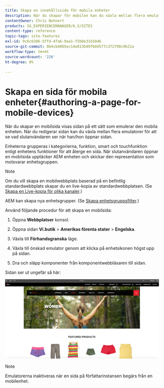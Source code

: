 ```yaml
---
title: Skapa en innehållssida för mobila enheter
description: När du skapar för mobilen kan du växla mellan flera emulatorer för att se vad slutanvändaren ser.
contentOwner: Chris Bohnert
products: SG_EXPERIENCEMANAGER/6.5/SITES
content-type: reference
topic-tags: site-features
exl-id: 9c6c6386-5ffd-4fa6-9aa1-f5b0e31d1046
source-git-commit: 8b4cb4065ec14e813b49fb0d577c372790c9b21a
workflow-type: tm+mt
source-wordcount: '226'
ht-degree: 0%

---
```


# Skapa en sida för mobila enheter{#authoring-a-page-for-mobile-devices}

När du skapar en mobilsida visas sidan på ett sätt som emulerar den mobila enheten. När du redigerar sidan kan du växla mellan flera emulatorer för att se vad slutanvändaren ser när han/hon öppnar sidan.

Enheterna grupperas i kategorierna, funktion, smart och touchfunktion enligt enhetens funktioner för att återge en sida. När slutanvändaren öppnar en mobilsida upptäcker AEM enheten och skickar den representation som motsvarar enhetsgruppen.

>[!NOTE]
>
>Om du vill skapa en mobilwebbplats baserad på en befintlig standardwebbplats skapar du en live-kopia av standardwebbplatsen. (Se [Skapa en Live-kopia för olika kanaler](/help/sites-administering/msm-livecopy.md).)
>
>AEM kan skapa nya enhetsgrupper. (Se [Skapa enhetsgruppsfilter](/help/sites-developing/groupfilters.md).)

Använd följande procedur för att skapa en mobilsida:

1. Öppna **Webbplatser** konsol.
1. Öppna sidan **Vi.butik** > **Amerikas förenta stater** > **Engelska**.

1. Växla till **Förhandsgranska** läge.
1. Växla till önskad emulator genom att klicka på enhetsikonen högst upp på sidan.
1. Dra och släpp komponenter från komponentwebbläsaren till sidan.

Sidan ser ut ungefär så här:

![mobileipademu](assets/mobileipademu.png)

>[!NOTE]
>
>Emulatorerna inaktiveras när en sida på författarinstansen begärs från en mobilenhet.
